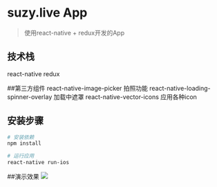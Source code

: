 # suzy.live App

> 使用react-native + redux开发的App


## 技术栈
react-native
redux

##第三方组件
react-native-image-picker  拍照功能
react-native-loading-spinner-overlay 加载中遮罩
react-native-vector-icons 应用各种icon

## 安装步骤

``` bash
# 安装依赖
npm install

# 运行应用
react-native run-ios
```

##演示效果
![](suzyApp.gif)





